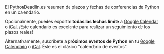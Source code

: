 El PythonDeadlin.es resumen de plazos y fechas de conferencias de Python en un calendario.

Opcionalmente, puedes exportar **todas las fechas límite** a <a href="https://calendar.google.com/calendar/r?cid={{ site.url }}/{{ site.github_repo }}.ics" >Google Calendar</a> o <a href="{{ site.baseurl }}/{{ site.github_repo }}.ics">iCal</a>. ¡Este calendario es excelente para realizar un seguimiento de los plazos reales!

Alternativamente, suscríbete a **próximos eventos de Python** en tu <a href="https://calendar.google.com/calendar/r?cid={{ site.url }}/python-conferences.ics">Google Calendario</a> o <a href="{{ site.baseurl }}/python-conferences.ics">iCal</a>. Éste es el clásico "calendario de eventos".
